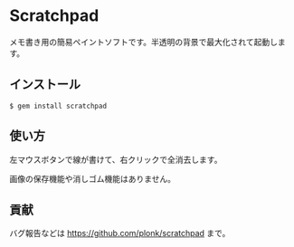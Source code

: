 # Scratchpad

メモ書き用の簡易ペイントソフトです。半透明の背景で最大化されて起動しま
す。

## インストール

    $ gem install scratchpad

## 使い方

左マウスボタンで線が書けて、右クリックで全消去します。

画像の保存機能や消しゴム機能はありません。

## 貢献

バグ報告などは https://github.com/plonk/scratchpad まで。

